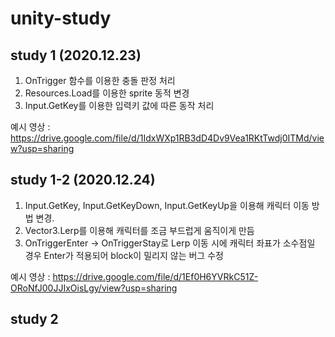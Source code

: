 # unity-study

## study 1 (2020.12.23)

1. OnTrigger 함수를 이용한 충돌 판정 처리
2. Resources.Load를 이용한 sprite 동적 변경
3. Input.GetKey를 이용한 입력키 값에 따른 동작 처리

예시 영상 : https://drive.google.com/file/d/1IdxWXp1RB3dD4Dv9Vea1RKtTwdj0ITMd/view?usp=sharing

## study 1-2 (2020.12.24)

1. Input.GetKey, Input.GetKeyDown, Input.GetKeyUp을 이용해 캐릭터 이동 방법 변경.
2. Vector3.Lerp를 이용해 캐릭터를 조금 부드럽게 움직이게 만듬
3. OnTriggerEnter -> OnTriggerStay로 Lerp 이동 시에 캐릭터 좌표가 소수점일 경우 Enter가 적용되어 block이 밀리지 않는 버그 수정

예시 영상 : https://drive.google.com/file/d/1Ef0H6YVRkC51Z-ORoNfJ00JJIxOisLgy/view?usp=sharing


## study 2
